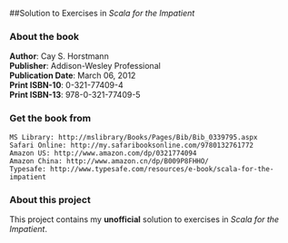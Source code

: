 ##Solution to Exercises in *Scala for the Impatient*


### About the book

**Author**: Cay S. Horstmann    
**Publisher**: Addison-Wesley Professional     
**Publication Date**: March 06, 2012    
**Print ISBN-10**: 0-321-77409-4    
**Print ISBN-13**: 978-0-321-77409-5    


### Get the book from     

    MS Library: http://mslibrary/Books/Pages/Bib/Bib_0339795.aspx
    Safari Online: http://my.safaribooksonline.com/9780132761772
    Amazon US: http://www.amazon.com/dp/0321774094
    Amazon China: http://www.amazon.cn/dp/B009P8FHHO/
    Typesafe: http://www.typesafe.com/resources/e-book/scala-for-the-impatient
    

### About this project

This project contains my **unofficial** solution to exercises in *Scala for the Impatient*. 

